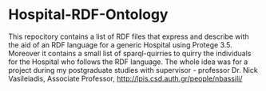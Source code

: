 # Hospital-RDF-Ontology

This repocitory contains a list of RDF files that express and describe with the aid of an RDF language for a generic Hospital using Protege 3.5. Moreover it contains a small list of sparql-quirries to quirry the individuals for the Hospital who follows the RDF language. The whole idea was for a project during my postgraduate studies with supervisor - professor Dr. Nick Vasileiadis, Associate Professor, http://lpis.csd.auth.gr/people/nbassili/
